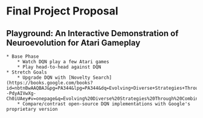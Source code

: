 Final Project Proposal
====

Playground: An Interactive Demonstration of Neuroevolution for Atari Gameplay
----

    * Base Phase
        * Watch DQN play a few Atari games
        * Play head-to-head against DQN
    * Stretch Goals
        * Upgrade DQN with [Novelty Search](https://books.google.com/books?id=nbtnBwAAQBAJ&pg=PA344&lpg=PA344&dq=Evolving+Diverse+Strategies+Through+Combined+Phenotypic+Novelty+and+Objective+Function+Search&source=bl&ots=8bXwXQZvIl&sig=RyePcYghQhpdyyvuwoTuWuRC95c&hl=en&sa=X&ved=0CC4Q6AEwA2oVChMI0pGd--PdyAIVwXg-Ch0iUAey#v=onepage&q=Evolving%20Diverse%20Strategies%20Through%20Combined%20Phenotypic%20Novelty%20and%20Objective%20Function%20Search&f=false)
        * Compare/contrast open-source DQN implementations with Google's proprietary version
